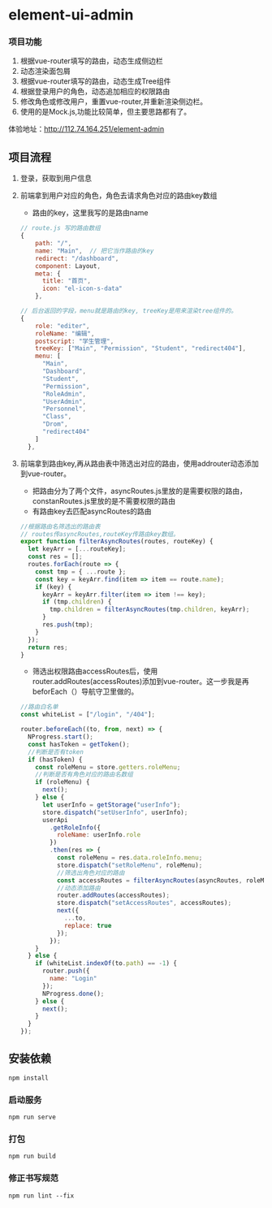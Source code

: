 # element-ui-admin
### 项目功能
1. 根据vue-router填写的路由，动态生成侧边栏
2. 动态渲染面包屑
3. 根据vue-router填写的路由，动态生成Tree组件
4. 根据登录用户的角色，动态追加相应的权限路由
5. 修改角色或修改用户，重置vue-router,并重新渲染侧边栏。
6. 使用的是Mock.js,功能比较简单，但主要思路都有了。

体验地址：http://112.74.164.251/element-admin

## 项目流程

1. 登录，获取到用户信息

2. 前端拿到用户对应的角色，角色去请求角色对应的路由key数组

   - 路由的key，这里我写的是路由name

   ```javascript
   // route.js 写的路由数组
   {
       path: "/",
       name: "Main",  // 把它当作路由的key
       redirect: "/dashboard",
       component: Layout,
       meta: {
         title: "首页",
         icon: "el-icon-s-data"
       },
   ```

   ```javascript
   // 后台返回的字段，menu就是路由的key, treeKey是用来渲染tree组件的。
   {
       role: "editer",
       roleName: "编辑",
       postscript: "学生管理",
       treeKey: ["Main", "Permission", "Student", "redirect404"],
       menu: [
         "Main",
         "Dashboard",
         "Student",
         "Permission",
         "RoleAdmin",
         "UserAdmin",
         "Personnel",
         "Class",
         "Drom",
         "redirect404"
       ]
     },
   ```

3. 前端拿到路由key,再从路由表中筛选出对应的路由，使用addrouter动态添加到vue-router。

   - 把路由分为了两个文件，asyncRoutes.js里放的是需要权限的路由，constanRoutes.js里放的是不需要权限的路由
   - 有路由key去匹配asyncRoutes的路由

   ```javascript
   //根据路由名筛选出的路由表 
   // routes传asyncRoutes,routeKey传路由key数组。
   export function filterAsyncRoutes(routes, routeKey) {
     let keyArr = [...routeKey];
     const res = [];
     routes.forEach(route => {
       const tmp = { ...route };
       const key = keyArr.find(item => item == route.name);
       if (key) {
         keyArr = keyArr.filter(item => item !== key);
         if (tmp.children) {
           tmp.children = filterAsyncRoutes(tmp.children, keyArr);
         }
         res.push(tmp);
       }
     });
     return res;
   }
   ```

   - 筛选出权限路由accessRoutes后，使用router.addRoutes(accessRoutes)添加到vue-router。这一步我是再beforEach（）导航守卫里做的。

   ```javascript
   //路由白名单
   const whiteList = ["/login", "/404"];
   
   router.beforeEach((to, from, next) => {
     NProgress.start();
     const hasToken = getToken();
     //判断是否有token
     if (hasToken) {
       const roleMenu = store.getters.roleMenu;
       //判断是否有角色对应的路由名数组
       if (roleMenu) {
         next();
       } else {
         let userInfo = getStorage("userInfo");
         store.dispatch("setUserInfo", userInfo);
         userApi
           .getRoleInfo({
             roleName: userInfo.role
           })
           .then(res => {
             const roleMenu = res.data.roleInfo.menu;
             store.dispatch("setRoleMenu", roleMenu);
             //筛选出角色对应的路由
             const accessRoutes = filterAsyncRoutes(asyncRoutes, roleMenu);
             //动态添加路由
             router.addRoutes(accessRoutes);
             store.dispatch("setAccessRoutes", accessRoutes);
             next({
               ...to,
               replace: true
             });
           });
       }
     } else {
       if (whiteList.indexOf(to.path) == -1) {
         router.push({
           name: "Login"
         });
         NProgress.done();
       } else {
         next();
       }
     }
   });
   ```

   

   



## 安装依赖

```
npm install
```

### 启动服务
```
npm run serve
```

### 打包
```
npm run build
```

### 修正书写规范
```
npm run lint --fix
```


